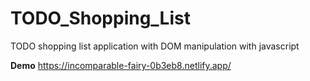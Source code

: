 # TODO_Shopping_List
TODO shopping list application with DOM manipulation with javascript

**Demo**
https://incomparable-fairy-0b3eb8.netlify.app/
